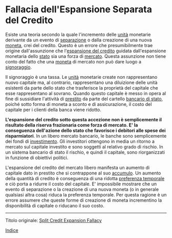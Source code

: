# Fallacia dell'Espansione Separata del Credito



Esiste una teoria secondo la quale l'incremento delle [unità](ch101-glossary.md#unità) monetarie derivante da un evento di [separazione](ch101-glossary.md#separazione-split) o dalla creazione di una nuova [moneta](ch101-glossary.md#moneta), crei del credito. Questo è un errore che presumibilmente trae origine dall'assunzione che l'[espansione del credito](ch046-credit-expansion-fallacy.md) guidata dall'espansione monetaria dello [stato](ch101-glossary.md#stato) sia una forza di [mercato](ch101-glossary.md#mercato). Questa assunzione non tiene conto del fatto che una [moneta](ch005-money-taxonomy.md) di mercato non può dare luogo a [signoraggio](https://it.wikipedia.org/wiki/Signoraggio).

Il signoraggio è una tassa. Le [unità](ch101-glossary.md#unità) monetarie create non rappresentano nuovo capitale ma, al contrario, rappresentano una diluizione delle unità esistenti da parte dello stato che trasferisce la proprietà del capitale che esse rappresentano al sovrano. Quando questo capitale è messo in opera al fine di sussidiare l'attività di [prestito](ch101-glossary.md#dare-in-prestito---investire) da parte del cartello [bancario di stato](ch025-state-banking-principle.md), poiché sotto forma di moneta a sconto e di assicurazione, il costo del capitale per i clienti della banca viene ridotto.

**L'espansione del credito sotto questa accezione non è semplicemente il risultato della riserva frazionaria come forza di mercato. E' la conseguenza dell'azione dello stato che favorisce i debitori alle spese dei risparmiatori**. In un libero mercato bancario, le banche sono semplicemente dei fondi di [investimento](ch101-glossary.md#dare-in-prestito---investire). Gli investitori ottengono in media un ritorno a mercato sul capitale investito e sono soggetti al relativo grado di rischio. In un sistema bancario di stato il rischio, e quindi il capitale, sono riorganizzati in funzione di obiettivi politici.

L'espansione del credito del mercato libero manifesta un aumento di capitale dato in prestito che si contrappone al suo [accumulo](ch101-glossary.md#accumulare). Un aumento della quantità di credito è conseguenza di una ridotta [preferenza temporale](https://en.wikipedia.org/wiki/Time_preference) e ciò porta a ridurre il costo del capitale. E' impossibile mostrare che un evento di separazione o la creazione di una nuova moneta (o in generale qualsiasi altra cosa) riduca la preferenza temporale. Per questa ragione è un errore assumere che queste forme di creazione di moneta incrementino la disponibilità di capitale o riducano il suo costo.

---

Titolo originale: [Split Credit Expansion Fallacy](https://github.com/libbitcoin/libbitcoin-system/wiki/Split-Credit-Expansion-Fallacy)

[Indice](/README.md)
